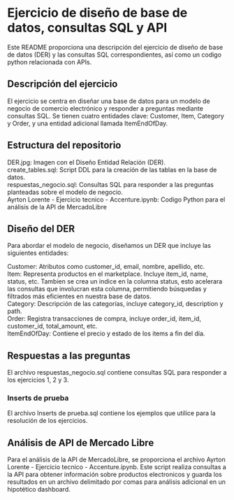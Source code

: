 # Ejercicio de diseño de base de datos, consultas SQL y API

Este README proporciona una descripción del ejercicio de diseño de base de datos (DER) y las consultas SQL correspondientes, así como un codigo python relacionada con APIs.

## Descripción del ejercicio
El ejercicio se centra en diseñar una base de datos para un modelo de negocio de comercio electrónico y responder a preguntas mediante consultas SQL. Se tienen cuatro entidades clave: Customer, Item, Category y Order, y una entidad adicional llamada ItemEndOfDay.

## Estructura del repositorio
DER.jpg: Imagen con el Diseño Entidad Relación (DER).  
create_tables.sql: Script DDL para la creación de las tablas en la base de datos.  
respuestas_negocio.sql: Consultas SQL para responder a las preguntas planteadas sobre el modelo de negocio.  
Ayrton Lorente - Ejercicio tecnico - Accenture.ipynb: Codigo Python para el análisis de la API de MercadoLibre

## Diseño del DER
Para abordar el modelo de negocio, diseñamos un DER que incluye las siguientes entidades:

Customer: Atributos como customer_id, email, nombre, apellido, etc.  
Item: Representa productos en el marketplace. Incluye item_id, name, status, etc. Tambien se crea un indice en la columna status, esto acelerara las consultas que involucran esta columna, permitiendo búsquedas y filtrados más eficientes en nuestra base de datos.  
Category: Descripción de las categorías, incluye category_id, description y path.  
Order: Registra transacciones de compra, incluye order_id, item_id, customer_id, total_amount, etc.  
ItemEndOfDay: Contiene el precio y estado de los items a fin del día.

## Respuestas a las preguntas
El archivo respuestas_negocio.sql contiene consultas SQL para responder a los ejercicios 1, 2 y 3.

### Inserts de prueba
El archivo Inserts de prueba.sql contiene los ejemplos que utilice para la resolución de los ejercicios. 

## Análisis de API de Mercado Libre
Para el análisis de la API de MercadoLibre, se proporciona el archivo Ayrton Lorente - Ejercicio tecnico - Accenture.ipynb. Este script realiza consultas a la API para obtener información sobre productos electronicos y guarda los resultados en un archivo delimitado por comas para análisis adicional en un hipotético dashboard.

